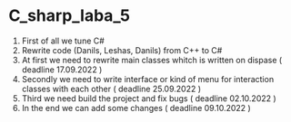 # C_sharp_laba_5
1. First of all we tune C#
2. Rewrite code (Danils, Leshas, Danils) from C++ to C#
3. At first we need to rewrite main classes whitch is written on dispase ( deadline 17.09.2022 )
4. Secondly we need to write interface or kind of menu for interaction classes with each other ( deadline 25.09.2022 )
5. Third we need build the project and fix bugs ( deadline  02.10.2022 )
6. In the end we can add some changes ( deadline 09.10.2022 )

